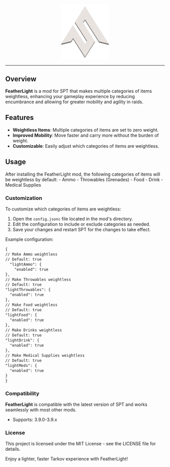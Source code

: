 <!--
#
#
###########################
#                         #
#  Saint @ Shardbyte.com  #
#                         #
###########################
# Author: Shardbyte
# License: MIT
#
-->
<div id="header" align="center">
  <img src="https://raw.githubusercontent.com/Shardbyte/Shardbyte/main/img/logo-shardbyte-master-light.webp" alt="logo-shardbyte" width="150"/>
</div>

---

## Overview

**FeatherLight** is a mod for SPT that makes multiple categories of items weightless, enhancing your gameplay experience by reducing encumbrance and allowing for greater mobility and agility in raids.

## Features

- **Weightless Items**: Multiple categories of items are set to zero weight.
- **Improved Mobility**: Move faster and carry more without the burden of weight.
- **Customizable**: Easily adjust which categories of items are weightless.

## Usage

After installing the FeatherLight mod, the following categories of items will be weightless by default:
    - Ammo
    - Throwables (Grenades)
    - Food
    - Drink
    - Medical Supplies

### Customization

To customize which categories of items are weightless:

1. Open the `config.jsonc` file located in the mod's directory.
2. Edit the configuration to include or exclude categories as needed.
3. Save your changes and restart SPT for the changes to take effect.

Example configuration:
```jsonc
{
// Make Ammo weightless
// Default: true
  "lightAmmo": {
    "enabled": true
},
// Make Throwables weightless
// Default: true
"lightThrowables": {
  "enabled": true
},
// Make Food weightless
// Default: true
"lightFood": {
  "enabled": true
},
// Make Drinks weightless
// Default: true
"lightDrink": {
  "enabled": true
},
// Make Medical Supplies weightless
// Default: true
"lightMeds": {
  "enabled": true
}
}
```

### Compatibility

**FeatherLight** is compatible with the latest version of SPT and works seamlessly with most other mods.
  - Supports: 3.9.0-3.9.x

### License

This project is licensed under the MIT License - see the LICENSE file for details.

Enjoy a lighter, faster Tarkov experience with FeatherLight!
